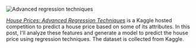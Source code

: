 ---
---

![Advanced regression techniques](https://storage.googleapis.com/kaggle-competitions/kaggle/5407/media/housesbanner.png)

*[House Prices: Advanced Regression Techniques](https://www.kaggle.com/c/house-prices-advanced-regression-techniques)* is a Kaggle hosted competition to predict a house price based on some of its attributes. In this post, I'll analyze these features and generate a model to predict the house price using regression techniques. The dataset is collected from Kaggle.



